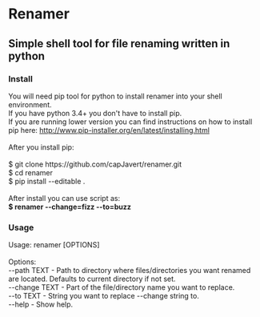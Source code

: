 <h1>Renamer</h1>
<h2>Simple shell tool for file renaming written in python</h2>
<h3>Install</h3>
<p>
You will need pip tool for python to install renamer into your shell environment.<br />
If you have python 3.4+ you don't have to install pip.<br />
If you are running lower version you can find instructions on how to install pip here: <a href="http://www.pip-installer.org/en/latest/installing.html">http://www.pip-installer.org/en/latest/installing.html</a><br />
<br />
After you install pip:<br />
<br />
$ git clone https://github.com/capJavert/renamer.git<br />
$ cd renamer<br />
$ pip install --editable .<br />
<br />
After install you can use script as: <br />
<b>$ renamer --change=fizz --to=buzz</b>
</p>
<h3>Usage</h3>
<p>
Usage: renamer [OPTIONS]<br />
<br />
Options:<br />
  --path TEXT    - Path to directory where files/directories you want renamed<br />
                 are located. Defaults to current directory if not set.<br />
  --change TEXT  - Part of the file/directory name you want to replace.<br />
  --to TEXT      - String you want to replace --change string to.<br />
  --help         - Show help.<br />
</p>
